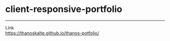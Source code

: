 # client-responsive-portfolio
----------------------------------------
Link <br>
https://thanoskalte.github.io/thanos-potfolio/


